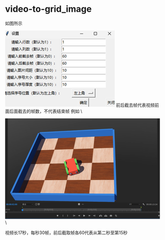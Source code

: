 # video-to-grid_image
如图所示

![1](fig/setting_window_2.jpg)
前后截去帧代表视频前面后面截去的帧数，不代表结束帧
例如
\\

![1](fig/time_example.jpg)
\\

视频长17秒，每秒30帧，前后截取帧各60代表从第二秒至第15秒
